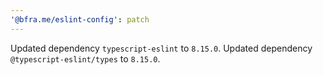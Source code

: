 ```yaml
---
'@bfra.me/eslint-config': patch
---
```


Updated dependency `typescript-eslint` to `8.15.0`.
Updated dependency `@typescript-eslint/types` to `8.15.0`.
